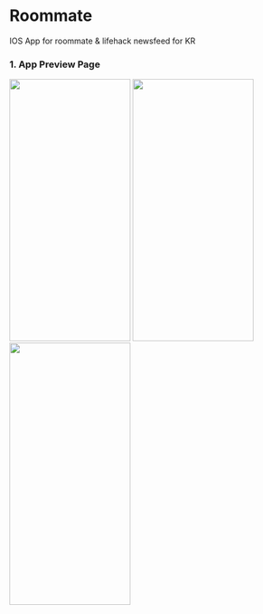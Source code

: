 # Roommate
IOS App for roommate &amp; lifehack newsfeed for KR

### 1. App Preview Page
<img width="214" height="463" src="">&nbsp;<img width="214" height="463" src="https://user-images.githubusercontent.com/24893218/154326021-0c22114f-95bd-4a56-9408-2311e664e322.png">&nbsp;<img width="214" height="463" src="https://user-images.githubusercontent.com/24893218/154326440-f499d5ad-5fd4-4fb7-8965-59f0dcfe51f4.png">
